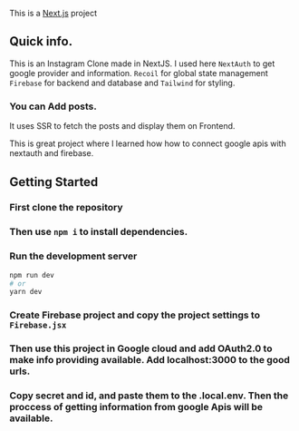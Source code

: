 This is a [Next.js](https://nextjs.org/) project 

## Quick info.
This is an Instagram Clone made in NextJS. 
I used here ```NextAuth``` to get google provider and information. ```Recoil``` for global state management ```Firebase``` for backend and database and ```Tailwind``` for styling. 

### You can Add posts. 
It uses SSR to fetch the posts and display them on Frontend. 

This is great project where I learned how how to connect google apis with nextauth and firebase.


## Getting Started

### First clone the repository 

### Then use ```npm i``` to install dependencies.

### Run the development server
```bash
npm run dev
# or
yarn dev
```

### Create Firebase project and copy the project settings to ```Firebase.jsx``` 

### Then use this project in Google cloud and add OAuth2.0 to make info providing available. Add localhost:3000 to the good urls.

### Copy secret and id, and paste them to the .local.env. Then the proccess of getting information from google Apis will be available.
